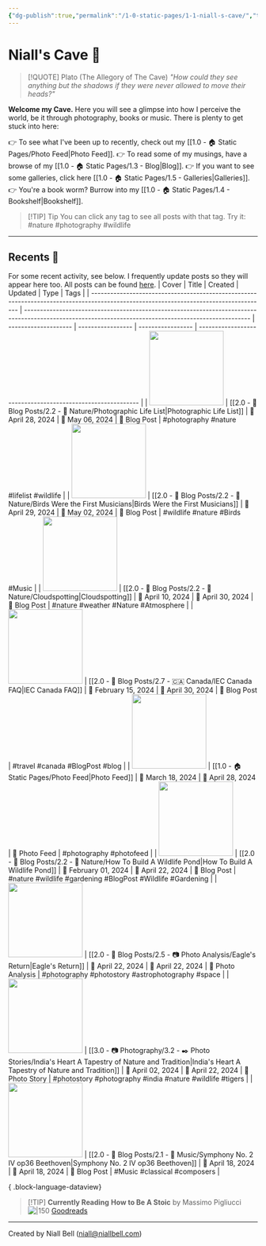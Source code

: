 ```yaml
---
{"dg-publish":true,"permalink":"/1-0-static-pages/1-1-niall-s-cave/","title":"🦇 The Cave","contentClasses":"cards cards-cols-3 cards-cover cards-cover-no-border cards-title-hide-icons","tags":["gardenEntry"],"noteIcon":null,"created":"2024-04-07T21:59:11.083+01:00","updated":"2024-05-02T23:55:33.204+01:00"}
---
```


# Niall's Cave 🦇 

> [!QUOTE] Plato (The Allegory of The Cave)
> *"How could they see anything but the shadows if they were never allowed to move their heads?"*

**Welcome my Cave.** Here you will see a glimpse into how I perceive the world, be it through photography, books or music. There is plenty to get stuck into here:

👉 To see what I've been up to recently, check out my [[1.0 - 🏠 Static Pages/Photo Feed\|Photo Feed]].
👉 To read some of my musings, have a browse of my [[1.0 - 🏠 Static Pages/1.3 - Blog\|Blog]].
👉 If you want to see some galleries, click here [[1.0 - 🏠 Static Pages/1.5 - Galleries\|Galleries]].
👉 You're a book worm? Burrow into my [[1.0 - 🏠 Static Pages/1.4 - Bookshelf\|Bookshelf]].

>[!TIP] Tip
>You can click any tag to see all posts with that tag. Try it: #nature #photography #wildlife

---

## Recents 📝

For some recent activity, see below. I frequently update posts so they will appear here too. All posts can be found [here](https://niallbell.com/blog).
| Cover                                                                                                                                 | Title                                                                                                                                                 | Created              | Updated           | Type              | Tags                                                        |
| ------------------------------------------------------------------------------------------------------------------------------------- | ----------------------------------------------------------------------------------------------------------------------------------------------------- | -------------------- | ----------------- | ----------------- | ----------------------------------------------------------- |
| <img src='https://i.imgur.com/7VfFNPl.jpeg' style='height:150px;'/>                                                                   | [[2.0 - 📝 Blog Posts/2.2 - 🌱 Nature/Photographic Life List\|Photographic Life List]]                                                             | 📅 April 28, 2024    | 🔄 May 06, 2024   | 💭 Blog Post      | #photography #nature #lifelist #wildlife                    |
| <img src='https://i.imgur.com/rLYIZA3.jpeg' style='height:150px;'/>                                                                   | [[2.0 - 📝 Blog Posts/2.2 - 🌱 Nature/Birds Were the First Musicians\|Birds Were the First Musicians]]                                             | 📅 April 29, 2024    | 🔄 May 02, 2024   | 💭 Blog Post      | #wildlife #nature #Birds #Music                             |
| <img src='https://i.imgur.com/EyV94Ox.jpeg' style='height:150px;'/>                                                                   | [[2.0 - 📝 Blog Posts/2.2 - 🌱 Nature/Cloudspotting\|Cloudspotting]]                                                                               | 📅 April 10, 2024    | 🔄 April 30, 2024 | 💭 Blog Post      | #nature #weather #Nature #Atmosphere                        |
| <img src='https://www.canada.ca/content/dam/pch/images/services/flag-canada/stanley-design-13-point-leaf.jpg' style='height:150px;'/> | [[2.0 - 📝 Blog Posts/2.7 - 🇨🇦 Canada/IEC Canada FAQ\|IEC Canada FAQ]]                                                                           | 📅 February 15, 2024 | 🔄 April 30, 2024 | 💭 Blog Post      | #travel #canada #BlogPost #blog                             |
| <img src='https://i.imgur.com/VXMwO0i.jpeg' style='height:150px;'/>                                                                   | [[1.0 - 🏠 Static Pages/Photo Feed\|Photo Feed]]                                                                                                   | 📅 March 18, 2024    | 🔄 April 28, 2024 | 💭 Photo Feed     | #photography #photofeed                                     |
| <img src='https://i.imgur.com/KSajmT4.jpeg' style='height:150px;'/>                                                                   | [[2.0 - 📝 Blog Posts/2.2 - 🌱 Nature/How To Build A Wildlife Pond\|How To Build A Wildlife Pond]]                                                 | 📅 February 01, 2024 | 🔄 April 22, 2024 | 💭 Blog Post      | #nature #wildlife #gardening #BlogPost #Wildlife #Gardening |
| <img src='https://science.nasa.gov/wp-content/uploads/2023/08/as11_44_6642.jpg?w=2048&format=webp' style='height:150px;'/>            | [[2.0 - 📝 Blog Posts/2.5 - 📷 Photo Analysis/Eagle's Return\|Eagle's Return]]                                                                     | 📅 April 22, 2024    | 🔄 April 22, 2024 | 💭 Photo Analysis | #photography #photostory #astrophotography #space           |
| <img src='https://i.imgur.com/diPWwgj.jpeg' style='height:150px;'/>                                                                   | [[3.0 - 📷 Photography/3.2 - ✒️ Photo Stories/India's Heart A Tapestry of Nature and Tradition\|India's Heart A Tapestry of Nature and Tradition]] | 📅 April 02, 2024    | 🔄 April 22, 2024 | 💭 Photo Story    | #photostory #photography #india #nature #wildlife #tigers   |
| <img src='https://i.imgur.com/Zn891va.jpeg' style='height:150px;'/>                                                                   | [[2.0 - 📝 Blog Posts/2.1 - 🎼 Music/Symphony No. 2 IV op36 Beethoven\|Symphony No. 2 IV op36 Beethoven]]                                          | 📅 April 18, 2024    | 🔄 April 18, 2024 | 💭 Blog Post      | #Music #classical #composers                                |

{ .block-language-dataview}

>[!TIP] **Currently Reading**
>**How to Be A Stoic** by Massimo Pigliucci
>![|150](https://images-na.ssl-images-amazon.com/images/S/compressed.photo.goodreads.com/books/1473595733i/31423245.jpg)
>[Goodreads](https://www.goodreads.com/user/show/138481589-niall-bell)


---
Created by Niall Bell (niall@niallbell.com)

